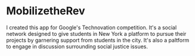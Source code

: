 # MobilizetheRev
I created this app for Google's Technovation competition. It's a social network designed to give students
in New York a platform to pursue their projects by garnering support from students in the city. It's also a paltform
to engage in discussion surrounding social justice issues.
